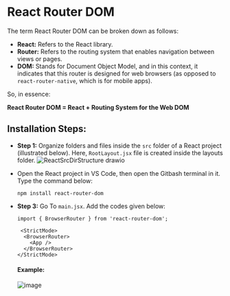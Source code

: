 # React Router DOM
The term React Router DOM can be broken down as follows:

- **React:** Refers to the React library.
- **Router:** Refers to the routing system that enables navigation between views or pages.
- **DOM:** Stands for Document Object Model, and in this context, it indicates that this router is designed for web browsers (as opposed to `react-router-native`, which is for mobile apps).

So, in essence: 

**React Router DOM = React + Routing System for the Web DOM**

## Installation Steps:
- **Step 1:** Organize folders and files inside the `src` folder of a React project (illustrated below). Here, `RootLayout.jsx` file is created inside the layouts folder.
  ![ReactSrcDirStructure drawio](https://github.com/user-attachments/assets/8c66c699-cdfc-4bc9-820c-732172a45311)
- Open the React project in VS Code, then open the Gitbash terminal in it. Type the command below:
  
  ```
  npm install react-router-dom
  
  ```
- **Step 3:**  Go To `main.jsx`. Add the codes given below:
  
  ```
  import { BrowserRouter } from 'react-router-dom';
   
   <StrictMode>
    <BrowserRouter>
      <App />
    </BrowserRouter>
  </StrictMode>
  
  ```
  #### **Example:**
  ![image](https://github.com/user-attachments/assets/a090e581-1447-49d5-8859-19945aa231c6)
